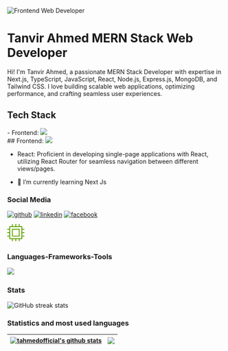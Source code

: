 ![Frontend Web Developer](https://raw.githubusercontent.com/tahmedofficial/portfolio-images/refs/heads/main/github-banner-two.png)

# Tanvir Ahmed MERN Stack Web Developer

Hi! I'm Tanvir Ahmed, a passionate MERN Stack Developer with expertise in Next.js, TypeScript, JavaScript, React, Node.js, Express.js, MongoDB, and Tailwind CSS. I love building scalable web applications, optimizing performance, and crafting seamless user experiences.

## Tech Stack
<div>
  - Frontend: <img src="https://skillicons.dev/icons?i=react,nextjs,javascript,typescript,tailwind">
</div>
<div>
  ## Frontend: <img src="https://skillicons.dev/icons?i=react,nextjs,javascript,typescript,tailwind">
</div>

- React: Proficient in developing single-page applications with React, utilizing React Router for seamless navigation between different views/pages.


- 🌱 I’m currently learning Next Js


### Social Media
[<img src='https://cdn.jsdelivr.net/npm/simple-icons@3.0.1/icons/github.svg' alt='github' height='40'>](https://github.com/tahmedofficial)  [<img src='https://cdn.jsdelivr.net/npm/simple-icons@3.0.1/icons/linkedin.svg' alt='linkedin' height='40'>](https://www.linkedin.com/in/tahmedofficial/)  [<img src='https://cdn.jsdelivr.net/npm/simple-icons@3.0.1/icons/facebook.svg' alt='facebook' height='40'>](https://www.facebook.com/taahmedofficial)  


<a href='https://docs.github.com/en/developers'><img src='https://raw.githubusercontent.com/acervenky/animated-github-badges/master/assets/devbadge.gif' width='40' height='40'></a> 


### Languages-Frameworks-Tools
<div>
  <a href="https://skillicons.dev">
    <img src="https://skillicons.dev/icons?i=react,nodejs,express,mongodb,nextjs,javascript,typescript,firebase,github,html,css,tailwind,figma,vscode">
  </a>
</div>

### Stats
![GitHub streak stats](https://streak-stats.demolab.com/?user=tahmedofficial)

### Statistics and most used languages
| <a href="https://github.com/anuraghazra/github-readme-stats"><img align="center" src="https://github-readme-stats.vercel.app/api?username=tahmedofficial&show_icons=true&include_all_commits=true&theme=buefy&hide_border=true" alt="tahmedofficial's github stats" /></a> | <a href="https://github.com/anuraghazra/github-readme-stats"><img align="center" src="https://github-readme-stats.vercel.app/api/top-langs/?username=tahmedofficial&layout=compact&theme=buefy&hide_border=true" /></a> |
| ------------- | ------------- |





  

